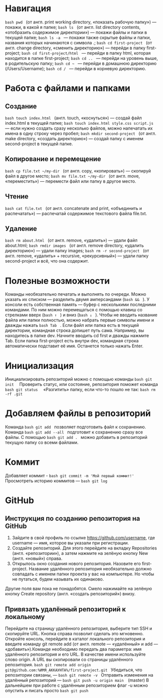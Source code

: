 # Навигация
```bash pwd ``` (от англ. print working directory, «показать рабочую папку») — покажи, в какой я папке;
```bash ls ``` (от англ. list directory contents, «отобразить содержимое директории») — покажи файлы и папки в текущей папке;
```bash ls -a ``` — покажи также скрытые файлы и папки, названия которых начинаются с символа .;
```bash cd first-project ``` (от англ. change directory, «сменить директорию») — перейди в папку first-project;
```bash cd first-project/html ``` — перейди в папку html, которая находится в папке first-project;
```bash cd .. ``` — перейди на уровень выше, в родительскую папку;
```bash cd ~ ``` — перейди в домашнюю директорию (/Users/Username);
```bash cd / ``` — перейди в корневую директорию.

# Работа с файлами и папками

## Создание
```bash touch index.html ``` (англ. touch, «коснуться») — создай файл index.html в текущей папке;
```bash touch index.html style.css script.js ``` — если нужно создать сразу несколько файлов, можно напечатать их имена в одну строку через пробел;
```bash mkdir second-project ``` (от англ. make directory, «создать директорию») — создай папку с именем second-project в текущей папке.

## Копирование и перемещение
```bash cp file.txt ~/my-dir ``` (от англ. copy, «копировать») — скопируй файл в другое место;
```bash mv file.txt ~/my-dir ``` (от англ. move, «переместить») — перемести файл или папку в другое место.

## Чтение
```bash cat file.txt ``` (от англ. concatenate and print, «объединить и распечатать») — распечатай содержимое текстового файла file.txt.

## Удаление
```bash rm about.html ``` (от англ. remove, «удалить») — удали файл about.html;
```bash rmdir images ``` (от англ. remove directory, «удалить директорию») — удали папку images;
```bash rm -r second-project ``` (от англ. remove, «удалить» + recursive, «рекурсивный») — удали папку second-project и всё, что она содержит.

# Полезные возможности
Команды необязательно печатать и выполнять по очереди. Можно указать их списком — разделить двумя амперсандами (```bash && ``` ).
У консоли есть собственная память — буфер с несколькими последними командами. По ним можно перемещаться с помощью клавиш со стрелками вверх (```bash ↑ ``` ) и вниз (```bash ↓ ``` ).
Чтобы не вводить название файла или папки полностью, можно набрать первые символы имени и дважды нажать ```bash Tab ``` . Если файл или папка есть в текущей директории, командная строка допишет путь сама.
Например, вы находитесь в папке dev. Начните вводить cd first и дважды нажмите Tab. Если папка first-project есть внутри dev, командная строка автоматически подставит её имя. Останется только нажать Enter.

# Инициализация
Инициализировать репозиторий можно с помощью команды ```bash git init  ``` 
Проверить статус, или состояние, репозитория поможет команда ```bash git status  ```
«Разгитить» папку, если что-то пошло не так: ```bash rm -rf .git ```

# Добавляем файлы в репозиторий
Команда ```bash git add ``` позволяет подготовить файл к сохранению.
Команда ```bash git add --all ``` подготовит к сохранению сразу все файлы.
С помощью ```bash git add . ``` можно добавить в репозиторий текущую папку со всеми файлами.

# Коммит 
Добавляет коммит - ```bash git commit -m 'Мой первый коммит!'  ```
Просмотреть историю коммитов — ```bash git log ```

# GitHub

## Инструкция по созданию репозитория на GitHub

1. Зайдите в свой профиль по ссылке https://github.com/username, где username — имя, которое вы указали при регистрации.
2. Создайте репозиторий. Для этого перейдите на вкладку Repositories (англ. «репозитории»), а затем нажмите на зелёную кнопку New (англ. «новый») справа.
3. Открылось окно создания нового репозитория. Назовите его first-project. Название удалённого репозитория необязательно должно совпадать с именем папки проекта у вас на компьютере. Но чтобы не путаться, будем называть их одинаково.

Другие поля вам пока не понадобятся. Смело нажимайте на зелёную кнопку Create repository (англ. «создать репозиторий») внизу.

## Привязать удалённый репозиторий к локальному
Перейдите на страницу удалённого репозитория, выберите тип SSH и скопируйте URL. Кнопка справа позволит сделать это мгновенно.
Откройте консоль, перейдите в каталог локального репозитория и введите команду git remote add (от англ. remote — «удалённый» и add — «добавить»).Команде необходимо передать два параметра: имя удалённого репозитория и его URL. В качестве имени используйте слово origin. А URL вы скопировали со страницы удалённого репозитория.
```bash git remote add origin git@github.com:%ИМЯ_АККАУНТА%/first-project.git ```
Убедиться, что репозитории связаны, — ```bash git remote -v ```
Отправить изменения на удалённый репозиторий — ```bash git push -u origin main  ```(master)
В дальнейшем при работе с удалённым репозиторием флаг -u можно опустить и писать просто ```bash git push ```
